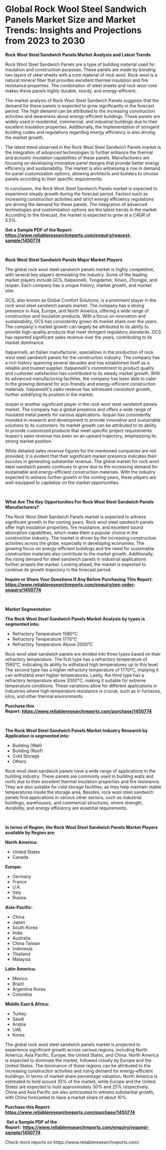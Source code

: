 <p><h1>Global Rock Wool Steel Sandwich Panels Market Size and Market Trends: Insights and Projections from 2023 to 2030</h1></p><p><strong>Rock Wool Steel Sandwich Panels Market Analysis and Latest Trends</strong></p>
<p><p>Rock Wool Steel Sandwich Panels are a type of building material used for insulation and construction purposes. These panels are made by bonding two layers of steel sheets with a core material of rock wool. Rock wool is a natural mineral fiber that provides excellent thermal insulation and fire resistance properties. The combination of steel sheets and rock wool core makes these panels highly durable, sturdy, and energy-efficient.</p><p>The market analysis of Rock Wool Steel Sandwich Panels suggests that the demand for these panels is expected to grow significantly in the forecast period. The high demand can be attributed to the increasing construction activities and awareness about energy-efficient buildings. These panels are widely used in residential, commercial, and industrial buildings due to their excellent insulation properties. Additionally, the implementation of stringent building codes and regulations regarding energy efficiency is also driving the market growth.</p><p>The latest trend observed in the Rock Wool Steel Sandwich Panels market is the integration of advanced technologies to further enhance the thermal and acoustic insulation capabilities of these panels. Manufacturers are focusing on developing innovative panel designs that provide better energy efficiency and sustainability. The market is also witnessing a rise in demand for panel customization options, allowing architects and builders to choose panels according to their specific requirements.</p><p>In conclusion, the Rock Wool Steel Sandwich Panels market is expected to experience steady growth during the forecast period. Factors such as increasing construction activities and strict energy efficiency regulations are driving the demand for these panels. The integration of advanced technologies and customization options are the latest trends in the market. According to the forecast, the market is expected to grow at a CAGR of 5.5%.</p></p>
<p><strong>Get a Sample PDF of the Report:&nbsp; <a href="https://www.reliableresearchreports.com/enquiry/request-sample/1450774">https://www.reliableresearchreports.com/enquiry/request-sample/1450774</a></strong></p>
<p>&nbsp;</p>
<p><strong>Rock Wool Steel Sandwich Panels Major Market Players</strong></p>
<p><p>The global rock wool steel sandwich panels market is highly competitive, with several key players dominating the industry. Some of the leading market players include GCS, Italpannelli, Tongdamei, Xinxin, Zhongjie, and Isopan. Each company has a unique history, market growth, and market size.</p><p>GCS, also known as Global Comfort Solutions, is a prominent player in the rock wool steel sandwich panels market. The company has a strong presence in Asia, Europe, and North America, offering a wide range of construction and insulation products. With a focus on innovation and sustainability, GCS has consistently grown its market share over the years. The company's market growth can largely be attributed to its ability to provide high-quality products that meet stringent regulatory standards. GCS has reported significant sales revenue over the years, contributing to its market dominance.</p><p>Italpannelli, an Italian manufacturer, specializes in the production of rock wool steel sandwich panels for the construction industry. The company has a rich history spanning several decades and has established itself as a reliable and trusted supplier. Italpannelli's commitment to product quality and customer satisfaction has contributed to its steady market growth. With its advanced manufacturing facilities, the company has been able to cater to the growing demand for eco-friendly and energy-efficient construction materials. Italpannelli's sales revenue has witnessed consistent growth, further solidifying its position in the market.</p><p>Isopan is another significant player in the rock wool steel sandwich panels market. The company has a global presence and offers a wide range of insulated metal panels for various applications. Isopan has consistently invested in research and development to provide innovative and sustainable solutions to its customers. Its market growth can be attributed to its ability to provide customized products that meet specific project requirements. Isopan's sales revenue has been on an upward trajectory, emphasizing its strong market position.</p><p>While detailed sales revenue figures for the mentioned companies are not provided, it is evident that their significant market presence indicates their success in generating substantial revenue. The global market for rock wool steel sandwich panels continues to grow due to the increasing demand for sustainable and energy-efficient construction materials. With the industry expected to witness further growth in the coming years, these players are well-equipped to capitalize on the market opportunities.</p></p>
<p>&nbsp;</p>
<p><strong>What Are The Key Opportunities For Rock Wool Steel Sandwich Panels Manufacturers?</strong></p>
<p><p>The Rock Wool Steel Sandwich Panels market is expected to witness significant growth in the coming years. Rock wool steel sandwich panels offer high insulation properties, fire resistance, and excellent sound absorption capabilities, which make them a popular choice in the construction industry. The market is driven by the increasing construction activities across the globe, especially in developing economies. The growing focus on energy-efficient buildings and the need for sustainable construction materials also contribute to the market growth. Additionally, the rising demand for steel sandwich panels in industrial applications further propels the market. Looking ahead, the market is expected to continue its growth trajectory in the forecast period.</p></p>
<p><strong>Inquire or Share Your Questions If Any Before Purchasing This Report: <a href="https://www.reliableresearchreports.com/enquiry/pre-order-enquiry/1450774">https://www.reliableresearchreports.com/enquiry/pre-order-enquiry/1450774</a></strong></p>
<p>&nbsp;</p>
<p><strong>Market Segmentation</strong></p>
<p><strong>The Rock Wool Steel Sandwich Panels Market Analysis by types is segmented into:</strong></p>
<p><ul><li>Refractory Temperature 1580℃</li><li>Refractory Temperature 1770℃</li><li>Refractory Temperature Above 2000℃</li></ul></p>
<p><p>Rock wool steel sandwich panels are divided into three types based on their refractory temperature. The first type has a refractory temperature of 1580℃, indicating its ability to withstand high temperatures up to this level. The second type has a higher refractory temperature of 1770℃, implying it can withstand even higher temperatures. Lastly, the third type has a refractory temperature above 2000℃, making it suitable for extreme temperature conditions. These variations allow for different applications in industries where high temperature resistance is crucial, such as in furnaces, kilns, and other thermal environments.</p></p>
<p><strong>Purchase this Report:&nbsp;<a href="https://www.reliableresearchreports.com/purchase/1450774">https://www.reliableresearchreports.com/purchase/1450774</a></strong></p>
<p>&nbsp;</p>
<p><strong>The Rock Wool Steel Sandwich Panels Market Industry Research by Application is segmented into:</strong></p>
<p><ul><li>Building (Wall)</li><li>Building (Roof)</li><li>Cold Storage</li><li>Others</li></ul></p>
<p><p>Rock wool steel sandwich panels have a wide range of applications in the building industry. These panels are commonly used in building walls and roofs due to their excellent thermal insulation properties and fire resistance. They are also suitable for cold storage facilities, as they help maintain stable temperatures inside the storage area. Besides, rock wool steel sandwich panels find applications in various other sectors, such as industrial buildings, warehouses, and commercial structures, where strength, durability, and energy efficiency are essential requirements.</p></p>
<p>&nbsp;</p>
<p><strong>In terms of Region, the Rock Wool Steel Sandwich Panels Market Players available by Region are:</strong></p>
<p>
    <p> <strong> North America: </strong>
        <ul>
            <li>United States</li>
            <li>Canada</li>
        </ul>
        </p> 
    <p> <strong> Europe: </strong>
        <ul>
            <li>Germany</li>
            <li>France</li>
            <li>U.K.</li>
            <li>Italy</li>
            <li>Russia</li>
        </ul>
        </p> 
    <p> <strong> Asia-Pacific: </strong>
        <ul>
            <li>China</li>
            <li>Japan</li>
            <li>South Korea</li>
            <li>India</li>
            <li>Australia</li>
            <li>China Taiwan</li>
            <li>Indonesia</li>
            <li>Thailand</li>
            <li>Malaysia</li>
        </ul>
        </p> 
    <p> <strong> Latin America: </strong>
        <ul>
            <li>Mexico</li>
            <li>Brazil</li>
            <li>Argentina Korea</li>
            <li>Colombia</li>
        </ul>
        </p> 
    <p> <strong> Middle East & Africa: </strong>
        <ul>
            <li>Turkey</li>
            <li>Saudi</li>
            <li>Arabia</li>
            <li>UAE</li>
            <li>Korea</li>
        </ul>
    </p>
    </p>
<p><p>The global rock wool steel sandwich panels market is projected to experience significant growth across various regions, including North America, Asia Pacific, Europe, the United States, and China. North America is expected to dominate the market, followed closely by Europe and the United States. The dominance of these regions can be attributed to the increasing construction activities and rising demand for energy-efficient buildings. In terms of market share percentage valuation, North America is estimated to hold around 35% of the market, while Europe and the United States are expected to hold approximately 30% and 25% respectively. China and Asia Pacific are also anticipated to witness substantial growth, with China forecasted to have a market share of about 10%.</p></p>
<p><strong>Purchase this Report: <a href="https://www.reliableresearchreports.com/purchase/1450774">https://www.reliableresearchreports.com/purchase/1450774</a></strong></p>
<p>&nbsp;<strong>Get a Sample PDF of the Report:&nbsp;&nbsp;<a href="https://www.reliableresearchreports.com/enquiry/request-sample/1450774">https://www.reliableresearchreports.com/enquiry/request-sample/1450774</a></strong></p>
<p><strong></strong></p>
<p>Check more reports on https://www.reliableresearchreports.com/</p>